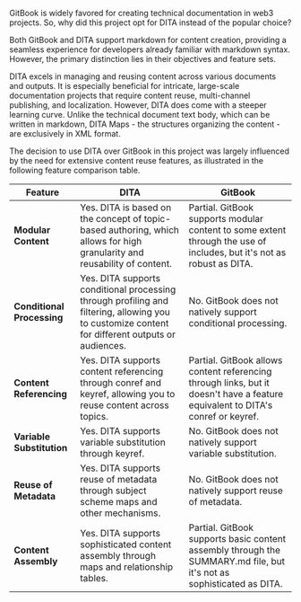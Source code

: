 GitBook is widely favored for creating technical documentation in web3 projects. So, why did this project opt for DITA instead of the popular choice?

Both GitBook and DITA support markdown for content creation, providing a seamless experience for developers already familiar with markdown syntax. However, the primary distinction lies in their objectives and feature sets.

DITA excels in managing and reusing content across various documents and outputs. It is especially beneficial for intricate, large-scale documentation projects that require content reuse, multi-channel publishing, and localization. However, DITA does come with a steeper learning curve. Unlike the technical document text body, which can be written in markdown, DITA Maps - the structures organizing the content - are exclusively in XML format.

The decision to use DITA over GitBook in this project was largely influenced by the need for extensive content reuse features, as illustrated in the following feature comparison table.

| Feature                    | DITA                                                         | GitBook                                                      |
| -------------------------- | ------------------------------------------------------------ | ------------------------------------------------------------ |
| **Modular Content**        | Yes. DITA is based on the concept of topic-based authoring, which allows for high granularity and reusability of content. | Partial. GitBook supports modular content to some extent through the use of includes, but it's not as robust as DITA. |
| **Conditional Processing** | Yes. DITA supports conditional processing through profiling and filtering, allowing you to customize content for different outputs or audiences. | No. GitBook does not natively support conditional processing. |
| **Content Referencing**    | Yes. DITA supports content referencing through conref and keyref, allowing you to reuse content across topics. | Partial. GitBook allows content referencing through links, but it doesn't have a feature equivalent to DITA's conref or keyref. |
| **Variable Substitution**  | Yes. DITA supports variable substitution through keyref.     | No. GitBook does not natively support variable substitution. |
| **Reuse of Metadata**      | Yes. DITA supports reuse of metadata through subject scheme maps and other mechanisms. | No. GitBook does not natively support reuse of metadata.     |
| **Content Assembly**       | Yes. DITA supports sophisticated content assembly through maps and relationship tables. | Partial. GitBook supports basic content assembly through the SUMMARY.md file, but it's not as sophisticated as DITA. |